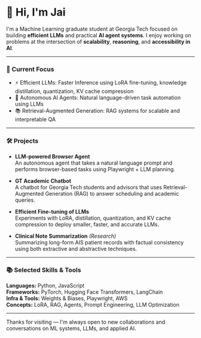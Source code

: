 # 👋 Hi, I'm Jai

I'm a Machine Learning graduate student at Georgia Tech focused on building **efficient LLMs** and practical **AI agent systems**. I enjoy working on problems at the intersection of **scalability**, **reasoning**, and **accessibility in AI**.

---

### 🔬 Current Focus
- ⚡ Efficient LLMs: Faster Inference using LoRA fine-tuning, knowledge distillation, quantization, KV cache compression  
- 🤖 Autonomous AI Agents: Natural language-driven task automation using LLMs  
- 📚 Retrieval-Augmented Generation: RAG systems for scalable and interpretable QA  

---

### 🛠️ Projects
- **LLM-powered Browser Agent**  
  An autonomous agent that takes a natural language prompt and performs browser-based tasks using Playwright + LLM planning.

- **GT Academic Chatbot**  
  A chatbot for Georgia Tech students and advisors that uses Retrieval-Augmented Generation (RAG) to answer scheduling and academic queries.

- **Efficient Fine-tuning of LLMs**  
  Experiments with LoRA, distillation, quantization, and KV cache compression to deploy smaller, faster, and accurate LLMs.

- **Clinical Note Summarization** *(Research)*  
  Summarizing long-form AIS patient records with factual consistency using both extractive and abstractive techniques.

---

### 📚 Selected Skills & Tools
**Languages:** Python, JavaScript  
**Frameworks:** PyTorch, Hugging Face Transformers, LangChain  
**Infra & Tools:** Weights & Biases, Playwright, AWS  
**Concepts:** LoRA, RAG, Agents, Prompt Engineering, LLM Optimization

---

Thanks for visiting — I'm always open to new collaborations and conversations on ML systems, LLMs, and applied AI.
